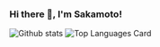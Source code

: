 ### Hi there 👋, I'm Sakamoto!

![Github stats](https://github-readme-stats.vercel.app/api?username=sakamotogin&theme=highcontrast&show_icons=true&count_private=true)
![Top Languages Card](https://github-readme-stats.vercel.app/api/top-langs/?username=sakamotogin&layout=compact)
